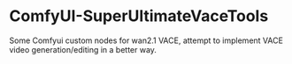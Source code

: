 # ComfyUI-SuperUltimateVaceTools
Some Comfyui custom nodes for wan2.1 VACE, attempt to implement VACE video generation/editing in a better way.
